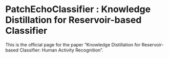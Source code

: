 # PatchEchoClassifier : Knowledge Distillation for Reservoir-based Classifier

This is the official page for the paper “Knowledge Distillation for Reservoir-based Classifier: Human Activity Recognition”.
